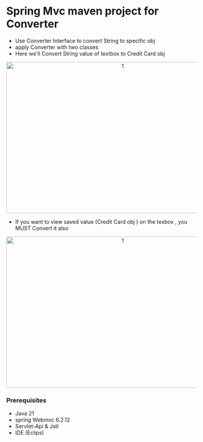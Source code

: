 # Spring Mvc maven project for Converter
- Use Converter Interface to convert String to specific obj
- apply Converter with two classes 
- Here we'll Convert String value of textbox to Credit Card obj
<p align="center">
<img width="600" height="400" alt="1" src="https://github.com/user-attachments/assets/8ee133b0-d4bf-4b43-a28c-f0f0306f5a41" />
</p>

- If you want to view saved value (Credit Card obj ) on the texbox , you MUST Convert it also
<p align="center">
<img width="600" height="400" alt="1" src="https://github.com/user-attachments/assets/730d566c-0087-4c00-a222-feea01ad2e5b" />
</p>

### Prerequisites
- Java 21
- spring Webmvc 6.2.12
- Servlet-Api & Jstl
- IDE (Eclips)
